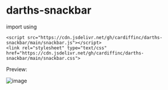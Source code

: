# darths-snackbar

import using 
```
<script src="https://cdn.jsdelivr.net/gh/cardiffinc/darths-snackbar/main/snackbar.js"></script>
<link rel="stylesheet" type="text/css" href="https://cdn.jsdelivr.net/gh/cardiffinc/darths-snackbar/main/snackbar.css">
```

Preview:

![image](https://user-images.githubusercontent.com/61339666/109810204-42359300-7c4f-11eb-9deb-8cab27e7aa0b.png)


